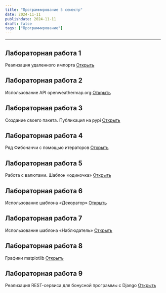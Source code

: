 ```yaml
---
title: "Программирование 5 семестр"
date: 2024-11-11
publishdate: 2024-11-11
draft: false
tags: ["Программирование"]
---
```


---

## Лабораторная работа 1
Реализация удаленного импорта
[Открыть](https://github.com/danyakr/programming_lr_1)

## Лабораторная работа 2
Использование API openweathermap.org
[Открыть](https://github.com/danyakr/programming_lr_2)

## Лабораторная работа 3
Создание своего пакета. Публикация на pypi
[Открыть](https://github.com/danyakr/programming_lr_3)

## Лабораторная работа 4
Ряд Фибоначчи с помощью итераторов
[Открыть](https://github.com/danyakr/programming_lr_4)

## Лабораторная работа 5
Работа с валютами. Шаблон «одиночка»
[Открыть](https://github.com/danyakr/programming_lr_5)

## Лабораторная работа 6
Использование шаблона «Декоратор»
[Открыть](https://github.com/danyakr/programming_lr_6)

## Лабораторная работа 7
Использование шаблона «Наблюдатель»
[Открыть](https://github.com/danyakr/programming_lr_7)

## Лабораторная работа 8
Графики matplotlib
[Открыть](https://colab.research.google.com/drive/1SuWt_kbfDzV2ADk8N_QOIXmY2yFtvQlQ?usp=sharing)

## Лабораторная работа 9
Реализация REST-сервиса для бонусной программы c Django
[Открыть](https://github.com/danyakr/programming_lr_9)


